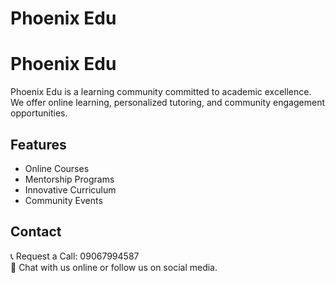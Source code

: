 # Phoenix Edu

# Phoenix Edu

Phoenix Edu is a learning community committed to academic excellence.  
We offer online learning, personalized tutoring, and community engagement opportunities.

## Features

- Online Courses
- Mentorship Programs
- Innovative Curriculum
- Community Events

## Contact

📞 Request a Call: 09067994587  
📩 Chat with us online or follow us on social media.
